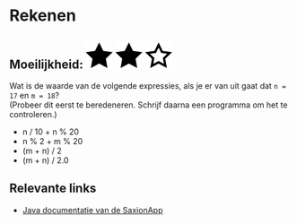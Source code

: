 # Rekenen
## Moeilijkheid: ![Filled](../resources/star-filled.svg) ![Filled](../resources/star-filled.svg) ![Outlined](../resources/star-outlined.svg) 

Wat is de waarde van de volgende expressies, als je er van uit gaat dat `n = 17`  en `m = 18`?<br>(Probeer dit eerst te beredeneren. Schrijf daarna een programma om het te controleren.)
 	
- n / 10 + n % 20
- n % 2 + m % 20
- (m + n) / 2
- (m + n) / 2.0

## Relevante links
* [Java documentatie van de SaxionApp](https://saxionapp.hboictlab.nl/nl/saxion/app/SaxionApp.html)